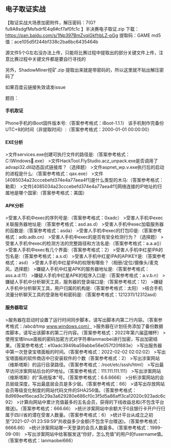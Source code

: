 ## 电子取证实战


【取证实战大场景加密附件，解压密码：7(G?fu9A8sdgfMsfsdrfE4q6#cf7af0fc1c 】半决赛电子取证.zip 下载：https://pan.baidu.com/s/1Np397BmZvqiGkfhbLZ-pGg 提取码：GAME md5值：ace105d5f244bf338c2ba6bc6435464b 

源文件5个G左右没办法上传，只能将比赛过程中提取出的部分关键文件上传，注意比赛过程中关键文件都是要自行寻找的

另外，ShadowMiner挖矿.zip 提取出来就是带密码的，所以这里就不贴出解压密码了

如果百度云链接失效请发issue



题目：

#### 手机取证
Phone手机的iBoot固件版本号:（答案参考格式：iBoot-1.1.1）
该手机制作完备份UTC+8的时间（非提取时间）:（答案参考格式：2000-01-01 00:00:00）

#### EXE分析

\>文件services.exe创建可执行文件的路径是:（答案参考格式：C:\Windows.exe）
\>文件HackTool.FlyStudio.acz_unpack.exe是否调用了advapi32.dll动态函式链接库？（选择题）
\>文件aspnet_wp.v.exe执行后的启动的进程是什么:（答案参考格式：qax.exe）
\>文件[4085034a23cccebefd374e4a77aea4f1]是什么类型的木马:（答案参考格式：勒索）
\>文件[4085034a23cccebefd374e4a77aea4f1]网络连接的IP地址的归属地是哪个国家:（答案参考格式：美国）

#### APK分析

\>受害人手机中exec的序列号是:（答案参考格式：0xadc）
\>受害人手机中exec关联服务器地址是:（答案参考格式：asd.as.d）
\>受害人手机中exec加载服务器的函数是:（答案参考格式：asda）
\>受害人手机中exec的打包ID是:（答案参考格式：adb.adb.cn）
\>受害人手机中exec的是否有安全检测行为？（选择题）
\>受害人手机中exec的检测方法的完整路径和方法名是:（答案参考格式：a.a.a()）
\>受害人手机中exec有几个界面:（答案参考格式：2）
\>受害人手机中红星IPA的包名是:（答案参考格式：a.s.d）
\>受害人手机中红星IPA的APIKEY是:（答案参考格式：asd）
\>受害人手机中红星IPA的权限有哪些？（相册/定位/摄像头/麦克风，选择题）
\>嫌疑人手机中红星APK的服务器地址是:（答案参考格式：ass.a.d:11）
\>嫌疑人手机中红星APK的程序入口是:（答案参考格式：a.v.b.n）
\>嫌疑人手机中分析聊天工具，服务器的登录端口是:（答案参考格式：12）
\>嫌疑人手机中分析聊天工具，用户归属的机构是:（答案参考格式：太阳）
\>结合手机流量分析聊天工具的登录账号和密码是:（答案参考格式：1212311/12312asd）

#### 服务器取证

\>服务器在启动时设置了运行时间同步脚本，请写出脚本内第二行内容。（答案参考格式：/abcd/tmp www.windows.com）
\>服务器在计划任务添加了备份数据库脚本，请写出该脚本的第二行内容。（答案参考格式：2022年第六届蓝帽杯）
\>使用宝塔linux面板的密码加密方式对字符串lanmaobei进行加密，写出加密结果。（答案参考格式：e10adc3949ba59abbe56e057f20f883e）
\>写出服务器中第一次登录宝塔面板的时间。（答案参考格式：2022-02-02 02:02:02）
\>写出宝塔面板的软件商店中已安装软件的个数（答案参考格式：2）
\>写出涉案网站（维斯塔斯）的运行目录路径。（答案参考格式：/root/etc/sssh/html）
\>写出最早访问涉案网站后台的IP地址。（答案参考格式：111.111.111.111）
\>写出涉案网站（维斯塔斯）的“系统版本”号。（答案参考格式：6.6.6666）
\>分析涉案网站的会员层级深度，写出最底层会员是多少层。（答案参考格式：66）
\>请写出存放网站会员等级变化制度的网站代码文件的SHA256值。（答案参考格式： 8d969eef6ecad3c29a3a629280e686cf0c3f5d5a86aff3ca12020c923adc6c92）
\>计算向网站中累计充值最多的五名会员，获得的下线收益总和(不包含平台赠送)。（答案参考格式：666.66）
\>统计涉案网站中余额大于0且银行卡开户行归属于四川省的潜在受害人数量。（答案参考格式：6）
\>统计平台从成立之初至“2021-07-01 23:59:59”共收益多少金额(不包含平台赠送)。（答案参考格式：6666.66）
\>统计涉案网站哪一天登录的会员人数最多。（答案参考格式：1999-09-09）
\>写出涉案网站中给客服发送“你好，怎么充值”的用户的fusername值。（答案参考格式：lanmaobei666）